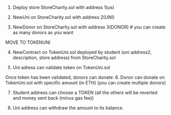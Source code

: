 1. Deploy store StoreCharity.sol with address 1(us)

2. NewUni on StoreCharity.sol with address 2(UNI)
3. NewDonor on StoreCharity.sol with address 3(DONOR) # you can create as many donors as you want

MOVE TO TOKENUNI

4. NewContract on TokenUni.sol deployed by student (uni address2, description, store address) from StoreCharity.sol

5. Uni adress can validate token on TokenUni.sol

Once token has been validated, donors can donate:
6. Donor can donate on TokenUni.sol with specific amount (in ETH) (you can create multiple donors)

7. Student address can choose a TOKEN (all the others will be reverted and money sent back (minus gas fee))

8. Uni address can withdraw the amount to its balance.
